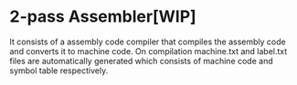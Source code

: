 # 2-pass Assembler[WIP]
It consists of a assembly code compiler that compiles the assembly code and converts it to machine code.
On compilation machine.txt and label.txt files are automatically generated which consists of machine code and symbol table respectively.